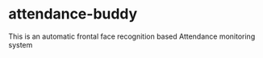 # attendance-buddy
This is an automatic frontal face recognition based Attendance monitoring system
